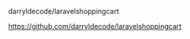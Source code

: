 darryldecode/laravelshoppingcart

<a href="https://github.com/darryldecode/laravelshoppingcart"> https://github.com/darryldecode/laravelshoppingcart </a>
